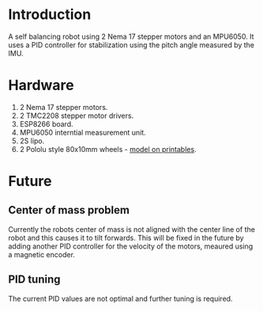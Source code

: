 # Introduction 

A self balancing robot using 2 Nema 17 stepper motors and an MPU6050. It uses a PID controller for stabilization using the pitch angle measured by the IMU. 

# Hardware 

1. 2 Nema 17 stepper motors.
2. 2 TMC2208 stepper motor drivers.
3. ESP8266 board.
4. MPU6050 interntial measurement unit. 
5. 2S lipo. 
6. 2 Pololu style 80x10mm wheels - [model on printables](https://www.printables.com/model/1156620-80x10mm-wheel-with-5mm-d-shaft).


# Future 

## Center of mass problem 
Currently the robots center of mass is not aligned with the center line of the robot and this causes it to tilt forwards. This will be fixed in the future by adding another PID controller for the velocity of the motors, meaured using a magnetic encoder.

## PID tuning
The current PID values are not optimal and further tuning is required.
